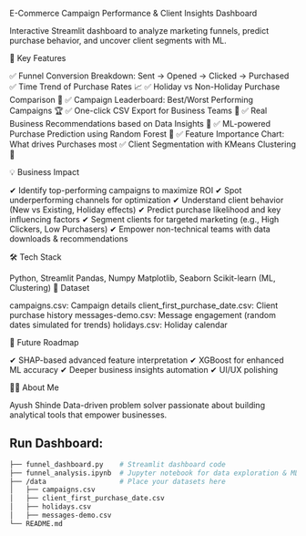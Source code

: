 E-Commerce Campaign Performance & Client Insights Dashboard

Interactive Streamlit dashboard to analyze marketing funnels, predict purchase behavior, and uncover client segments with ML.

🚀 Key Features

✅ Funnel Conversion Breakdown: Sent → Opened → Clicked → Purchased
✅ Time Trend of Purchase Rates 📈
✅ Holiday vs Non-Holiday Purchase Comparison 🎉
✅ Campaign Leaderboard: Best/Worst Performing Campaigns 🏆
✅ One-click CSV Export for Business Teams 💾
✅ Real Business Recommendations based on Data Insights 📢
✅ ML-powered Purchase Prediction using Random Forest 🤖
✅ Feature Importance Chart: What drives Purchases most
✅ Client Segmentation with KMeans Clustering 👥

💡 Business Impact

✔ Identify top-performing campaigns to maximize ROI
✔ Spot underperforming channels for optimization
✔ Understand client behavior (New vs Existing, Holiday effects)
✔ Predict purchase likelihood and key influencing factors
✔ Segment clients for targeted marketing (e.g., High Clickers, Low Purchasers)
✔ Empower non-technical teams with data downloads & recommendations

🛠 Tech Stack

Python, Streamlit
Pandas, Numpy
Matplotlib, Seaborn
Scikit-learn (ML, Clustering)
📂 Dataset

campaigns.csv: Campaign details
client_first_purchase_date.csv: Client purchase history
messages-demo.csv: Message engagement (random dates simulated for trends)
holidays.csv: Holiday calendar

🎯 Future Roadmap

✔ SHAP-based advanced feature interpretation
✔ XGBoost for enhanced ML accuracy
✔ Deeper business insights automation
✔ UI/UX polishing

👨‍💻 About Me

Ayush Shinde
Data-driven problem solver passionate about building analytical tools that empower businesses.

## Run Dashboard:
```bash
├── funnel_dashboard.py    # Streamlit dashboard code
├── funnel_analysis.ipynb  # Jupyter notebook for data exploration & ML experiments
├── /data                  # Place your datasets here
│   ├── campaigns.csv
│   ├── client_first_purchase_date.csv
│   ├── holidays.csv
│   ├── messages-demo.csv
└── README.md

